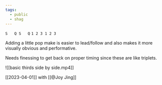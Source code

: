 ```yaml
---
tags:
  - public
  - shag
---
```


`S   Q S   Q`
`1 2 3 1 2 3`

Adding a little pop make is easier to lead/follow and also makes it more visually obvious and performative.

Needs finessing to get back on proper timing since these are like triplets.

![[basic thirds side by side.mp4]]

[[2023-04-01]] with [[@Joy Jing]]

